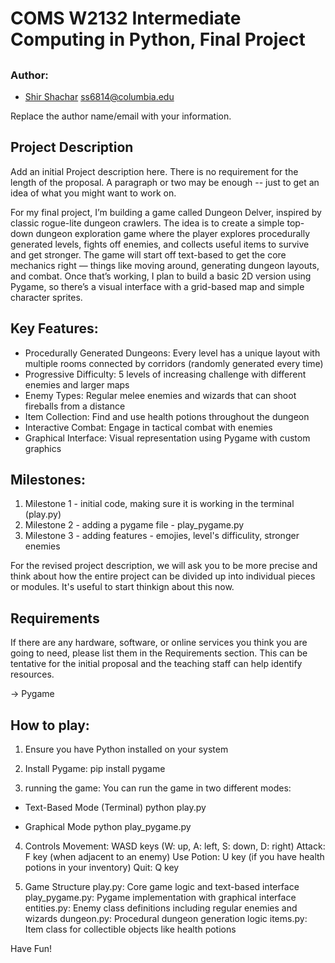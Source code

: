 # COMS W2132 Intermediate Computing in Python, Final Project 
## <Dungeon Delver: A Rogue-lite Dungeon Crawler>

### Author:
- [Shir Shachar](https://github.com/ShirShachar) <ss6814@columbia.edu>
 
Replace the author name/email with your information.

## Project Description
Add an initial Project description here. There is no requirement for the length of the proposal. A paragraph or two may be enough -- just to get an idea of what you might want to work on. 

For my final project, I’m building a game called Dungeon Delver, inspired by classic rogue-lite dungeon crawlers. The idea is to create a simple top-down dungeon exploration game where the player explores procedurally generated levels, fights off enemies, and collects useful items to survive and get stronger. The game will start off text-based to get the core mechanics right — things like moving around, generating dungeon layouts, and combat. Once that’s working, I plan to build a basic 2D version using Pygame, so there’s a visual interface with a grid-based map and simple character sprites.

## Key Features:
* Procedurally Generated Dungeons: Every level has a unique layout with multiple rooms connected by corridors (randomly generated every time)
* Progressive Difficulty: 5 levels of increasing challenge with different enemies and larger maps
* Enemy Types: Regular melee enemies and wizards that can shoot fireballs from a distance
* Item Collection: Find and use health potions throughout the dungeon
* Interactive Combat: Engage in tactical combat with enemies
* Graphical Interface: Visual representation using Pygame with custom graphics
 
## Milestones: 
1. Milestone 1 - initial code, making sure it is working in the terminal (play.py)
2. Milestone 2 - adding a pygame file - play_pygame.py
3. Milestone 3 - adding features - emojies, level's difficulity, stronger enemies


For the revised project description, we will ask you to be more precise and think about how the entire project can be divided up into individual pieces or modules. It's useful to start thinkign about this now.

## Requirements 
If there are any hardware, software, or online services you think you are going to need, please list them in the Requirements section. This can be tentative for the initial proposal and the teaching staff can help identify resources.

-> Pygame

## How to play: 
1. Ensure you have Python installed on your system
2. Install Pygame:
   pip install pygame

3. running the game: 
You can run the game in two different modes:
 - Text-Based Mode (Terminal)
    python play.py

- Graphical Mode
    python play_pygame.py

4. Controls
Movement: WASD keys (W: up, A: left, S: down, D: right)
Attack: F key (when adjacent to an enemy)
Use Potion: U key (if you have health potions in your inventory)
Quit: Q key

5. Game Structure
play.py: Core game logic and text-based interface
play_pygame.py: Pygame implementation with graphical interface
entities.py: Enemy class definitions including regular enemies and wizards
dungeon.py: Procedural dungeon generation logic
items.py: Item class for collectible objects like health potions


Have Fun!


